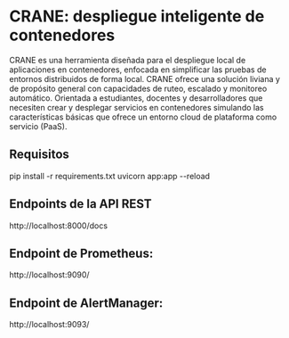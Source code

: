 # CRANE: despliegue inteligente de contenedores

CRANE es una herramienta diseñada para el despliegue local de aplicaciones en contenedores, enfocada en simplificar las pruebas de entornos distribuidos de forma local. CRANE ofrece una solución liviana y de propósito general con capacidades de ruteo, escalado y monitoreo automático. Orientada a estudiantes, docentes y
desarrolladores que necesiten crear y desplegar servicios en contenedores simulando las características básicas que ofrece un entorno cloud de plataforma como servicio (PaaS).

## Requisitos
pip install -r requirements.txt
uvicorn app:app --reload

## Endpoints de la API REST
http://localhost:8000/docs

## Endpoint de Prometheus:
http://localhost:9090/

## Endpoint de AlertManager:
http://localhost:9093/

